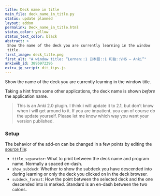 ```yaml
---
title: Deck name in title
main_file: deck_name_in_title.py
status: update planned
layout: addon
permalink: Deck_name_in_title.html
status_color: yellow
status_text_color: black
abstract: >
 Show the name of the deck you are currently learning in the window
 title.
first_image: deck_title.png
first_alt: "A window title: “Lernen::1 日本語::1 和独::VHS – Anki”"
ankiweb_id: 3895972296
extra_jq_script: dit_tips.js
---
```

Show the name of the deck you are currently <span class="qtbase
andprofile">learning</span> in the window title.

Taking a hint from some other applications, the <span class="qtbase
orprofile">deck</span> name is shown *before* the application name.

<blockquote class="nb">This is an Anki 2.0 plugin. I think i will update it to 2.1, but don’t know when i will get around to it. If you are impatient, you can of course do the update yourself. Please let me know which way you want your version published.</blockquote>


### Setup

The behavior of the add-on can be changed in a few points by editing
the
[source file](https://github.com/ospalh/anki-addons/blob/master/deck_name_in_title.py):

* `title_separator`: What to print between the deck name and program
  name. Normally a spaced en-dash.
* `show_subdeck`: Whether to show the subdeck you have descended into
  during learning or only the deck you clicked on in the deck
  browser.
* `subdeck_format`: How the point between the selected deck and the one
  descended into is marked. Standard is an en-dash between the two
  colons.
